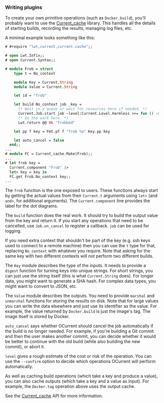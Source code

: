### Writing plugins

To create your own primitive operations (such as `Docker.build`), you'll probably want to use the 
[Current_cache](https://ocurrent.github.io/ocurrent/current/Current_cache/index.html) library.
This handles all the details of starting builds, recording the results, managing log files, etc.

A minimal example looks something like this:

```ocaml
# #require "lwt,current,current.cache";;

# open Lwt.Infix;;
# open Current.Syntax;;

# module Frob = struct
    type t = No_context

    module Key = Current.String
    module Value = Current.String

    let id = "frob"

    let build No_context job _key =
      (* Wait in a queue or wait for resources here if needed. *)
      Current.Job.start job ~level:Current.Level.Harmless >>= fun () ->
      (* Do the work here. *)
      Lwt.return @@ Ok "frobbed"

    let pp f key = Fmt.pf f "frob %a" Key.pp key

    let auto_cancel = false
  end;;
...
# module FC = Current_cache.Make(Frob);;
...
# let frob key =
  Current.component "Frob" |>
  let> key = key in
  FC.get Frob.No_context key;;
...
```

The `frob` function is the one exposed to users.
These functions always start by getting the actual values
from their `Current.t` arguments using `let>` (and `and>`, for additional arguments).
The `Current.component` line provides the label for the dot diagrams.

The `build` function does the real work.
It should try to build the output value from the key and return it.
If you start any operations that need to be cancelled, use `Job.on_cancel` to register a callback.
`job` can be used for logging.

If you need extra context that shouldn't be part of the key
(e.g. ssh keys used to connect to a remote machine)
then you can use the `t` type for that, replacing `No_context` with whatever you require.
Note that asking for the same key with two different contexts will *not* perform two different builds.

The `Key` module describes the type of the inputs.
It needs to provide a `digest` function for turning keys into unique strings.
For short strings, you can just use the string itself (this is what `Current.String` does).
For longer data, you might want to generate a SHA hash.
For complex data types, you might want to convert to JSON, etc.

The `Value` module describes the outputs.
You need to provide `marshal` and `unmarshal` functions for storing the results on disk.
Note that for large values you can write the data elsewhere and just use its identifier as the value.
For example, the value returned by `Docker.build` is just the image's tag.
The image itself is stored by Docker.

`auto_cancel` says whether OCurrent should cancel the job automatically if the build is no longer
needed. For example, if you're building a Git commit and then the user makes another commit, you can decide
whether it would be better to continue with the old build (while also building the new commit), or abort it.

`level` gives a rough estimate of the cost or risk of the operation.
You can use the `--confirm` option to decide which operations OCurrent will perform automatically.

As well as caching build operations (which take a key and produce a value), you can also cache outputs
(which take a key and a value as input). For example, the `Docker.tag` operation above uses the output cache.

See the [Current_cache](https://ocurrent.github.io/ocurrent/current/Current_cache/index.html) API for more information.

